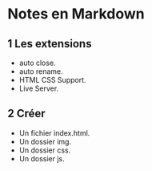 # Notes en Markdown

## 1 Les extensions

- auto close.
- auto rename.
- HTML CSS Support.
- Live Server.

## 2 Créer

- Un fichier index.html.
- Un dossier img.
- Un dossier css.
- Un dossier js.
